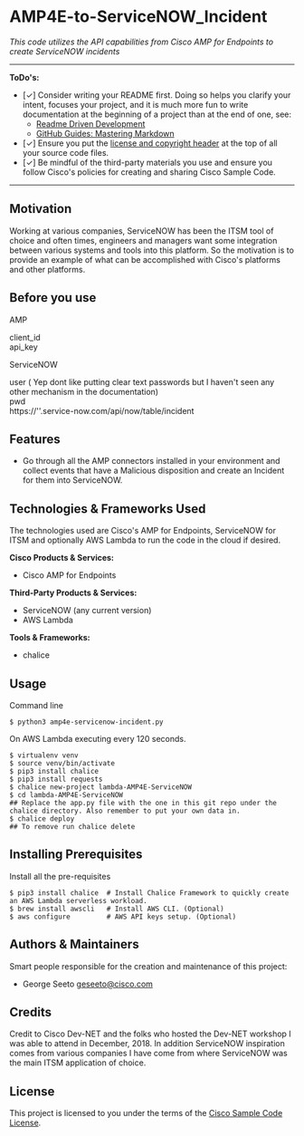 # AMP4E-to-ServiceNOW_Incident

*This code utilizes the API capabilities from Cisco AMP for Endpoints to create ServiceNOW incidents*

---

**ToDo's:**

- [✓] Consider writing your README first.  Doing so helps you clarify your intent, focuses your project, and it is much more fun to write documentation at the beginning of a project than at the end of one, see:
    - [Readme Driven Development](http://tom.preston-werner.com/2010/08/23/readme-driven-development.html)
    - [GitHub Guides: Mastering Markdown](https://guides.github.com/features/mastering-markdown/)
- [✓] Ensure you put the [license and copyright header](./HEADER) at the top of all your source code files.
- [✓] Be mindful of the third-party materials you use and ensure you follow Cisco's policies for creating and sharing Cisco Sample Code.

---

## Motivation

Working at various companies, ServiceNOW has been the ITSM tool of choice and often times, engineers and managers want some integration between various systems and tools into this platform. So the motivation is to provide an example of what can be accomplished with Cisco's platforms and other platforms.

## Before you use


AMP

client_id<br/>
api_key<br/>

ServiceNOW

user ( Yep dont like putting clear text passwords but I haven't seen any other mechanism in the documentation)<br/>
pwd<br/>
https://'<YOUR TENANT ACCOUNT>'.service-now.com/api/now/table/incident<br/>

## Features

- Go through all the AMP connectors installed in your environment and collect events that have a Malicious disposition and create an Incident for them into ServiceNOW.

## Technologies & Frameworks Used

The technologies used are Cisco's AMP for Endpoints, ServiceNOW for ITSM and optionally AWS Lambda to run the code in the cloud if desired.

**Cisco Products & Services:**

- Cisco AMP for Endpoints

**Third-Party Products & Services:**

- ServiceNOW (any current version)
- AWS Lambda

**Tools & Frameworks:**

- chalice

## Usage

Command line
```
$ python3 amp4e-servicenow-incident.py
```
On AWS Lambda executing every 120 seconds.
```
$ virtualenv venv
$ source venv/bin/activate
$ pip3 install chalice
$ pip3 install requests
$ chalice new-project lambda-AMP4E-ServiceNOW
$ cd lambda-AMP4E-ServiceNOW
## Replace the app.py file with the one in this git repo under the chalice directory. Also remember to put your own data in.
$ chalice deploy
## To remove run chalice delete
```

## Installing Prerequisites

Install all the pre-requisites
```
$ pip3 install chalice  # Install Chalice Framework to quickly create an AWS Lambda serverless workload.
$ brew install awscli   # Install AWS CLI. (Optional)
$ aws configure         # AWS API keys setup. (Optional)
```

## Authors & Maintainers

Smart people responsible for the creation and maintenance of this project:

- George Seeto <geseeto@cisco.com>

## Credits
Credit to Cisco Dev-NET and the folks who hosted the Dev-NET workshop I was able to attend in December, 2018. In addition ServiceNOW inspiration comes from various companies I have come from where ServiceNOW was the main ITSM application of choice. 

## License

This project is licensed to you under the terms of the [Cisco Sample
Code License](./LICENSE).
